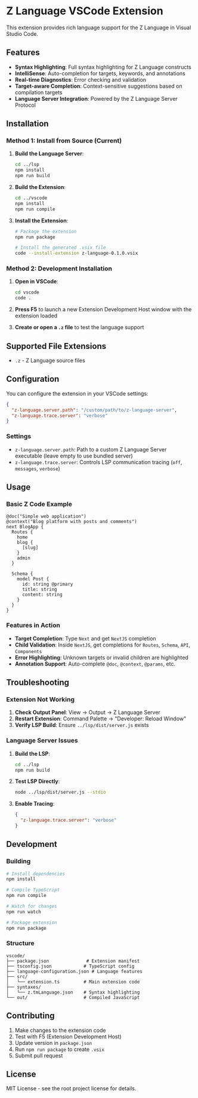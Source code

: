 # Z Language VSCode Extension

This extension provides rich language support for the Z Language in Visual Studio Code.

## Features

- **Syntax Highlighting**: Full syntax highlighting for Z Language constructs
- **IntelliSense**: Auto-completion for targets, keywords, and annotations
- **Real-time Diagnostics**: Error checking and validation
- **Target-aware Completion**: Context-sensitive suggestions based on compilation targets
- **Language Server Integration**: Powered by the Z Language Server Protocol

## Installation

### Method 1: Install from Source (Current)

1. **Build the Language Server**:

   ```bash
   cd ../lsp
   npm install
   npm run build
   ```

2. **Build the Extension**:

   ```bash
   cd ../vscode
   npm install
   npm run compile
   ```

3. **Install the Extension**:

   ```bash
   # Package the extension
   npm run package

   # Install the generated .vsix file
   code --install-extension z-language-0.1.0.vsix
   ```

### Method 2: Development Installation

1. **Open in VSCode**:

   ```bash
   cd vscode
   code .
   ```

2. **Press F5** to launch a new Extension Development Host window with the extension loaded

3. **Create or open a `.z` file** to test the language support

## Supported File Extensions

- `.z` - Z Language source files

## Configuration

You can configure the extension in your VSCode settings:

```json
{
  "z-language.server.path": "/custom/path/to/z-language-server",
  "z-language.trace.server": "verbose"
}
```

### Settings

- `z-language.server.path`: Path to a custom Z Language Server executable (leave empty to use bundled server)
- `z-language.trace.server`: Controls LSP communication tracing (`off`, `messages`, `verbose`)

## Usage

### Basic Z Code Example

```z
@doc("Simple web application")
@context("Blog platform with posts and comments")
next BlogApp {
  Routes {
    home
    blog {
      [slug]
    }
    admin
  }

  Schema {
    model Post {
      id: string @primary
      title: string
      content: string
    }
  }
}
```

### Features in Action

- **Target Completion**: Type `Next` and get `NextJS` completion
- **Child Validation**: Inside `NextJS`, get completions for `Routes`, `Schema`, `API`, `Components`
- **Error Highlighting**: Unknown targets or invalid children are highlighted
- **Annotation Support**: Auto-complete `@doc`, `@context`, `@params`, etc.

## Troubleshooting

### Extension Not Working

1. **Check Output Panel**: View → Output → Z Language Server
2. **Restart Extension**: Command Palette → "Developer: Reload Window"
3. **Verify LSP Build**: Ensure `../lsp/dist/server.js` exists

### Language Server Issues

1. **Build the LSP**:

   ```bash
   cd ../lsp
   npm run build
   ```

2. **Test LSP Directly**:

   ```bash
   node ../lsp/dist/server.js --stdio
   ```

3. **Enable Tracing**:
   ```json
   {
     "z-language.trace.server": "verbose"
   }
   ```

## Development

### Building

```bash
# Install dependencies
npm install

# Compile TypeScript
npm run compile

# Watch for changes
npm run watch

# Package extension
npm run package
```

### Structure

```
vscode/
├── package.json              # Extension manifest
├── tsconfig.json            # TypeScript config
├── language-configuration.json # Language features
├── src/
│   └── extension.ts         # Main extension code
├── syntaxes/
│   └── z.tmLanguage.json    # Syntax highlighting
└── out/                     # Compiled JavaScript
```

## Contributing

1. Make changes to the extension code
2. Test with F5 (Extension Development Host)
3. Update version in `package.json`
4. Run `npm run package` to create `.vsix`
5. Submit pull request

## License

MIT License - see the root project license for details.

